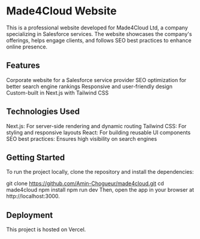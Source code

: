 # Made4Cloud Website
This is a professional website developed for Made4Cloud Ltd, a company specializing in Salesforce services. The website showcases the company's offerings, helps engage clients, and follows SEO best practices to enhance online presence.

## Features
Corporate website for a Salesforce service provider
SEO optimization for better search engine rankings
Responsive and user-friendly design
Custom-built in Next.js with Tailwind CSS


## Technologies Used
Next.js: For server-side rendering and dynamic routing
Tailwind CSS: For styling and responsive layouts
React: For building reusable UI components
SEO best practices: Ensures high visibility on search engines


## Getting Started
To run the project locally, clone the repository and install the dependencies:

git clone https://github.com/Amin-Chogueur/made4cloud.git
cd made4cloud
npm install
npm run dev
Then, open the app in your browser at http://localhost:3000.

## Deployment
This project is hosted on Vercel.
